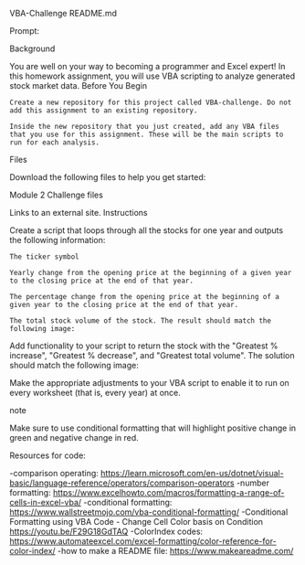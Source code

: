 VBA-Challenge README.md

Prompt:


Background

You are well on your way to becoming a programmer and Excel expert! In this homework assignment, you will use VBA scripting to analyze generated stock market data.
Before You Begin

    Create a new repository for this project called VBA-challenge. Do not add this assignment to an existing repository.

    Inside the new repository that you just created, add any VBA files that you use for this assignment. These will be the main scripts to run for each analysis.

Files

Download the following files to help you get started:

Module 2 Challenge files

Links to an external site.
Instructions

Create a script that loops through all the stocks for one year and outputs the following information:

    The ticker symbol

    Yearly change from the opening price at the beginning of a given year to the closing price at the end of that year.

    The percentage change from the opening price at the beginning of a given year to the closing price at the end of that year.

    The total stock volume of the stock. The result should match the following image:

Add functionality to your script to return the stock with the "Greatest % increase", "Greatest % decrease", and "Greatest total volume". The solution should match the following image:

Make the appropriate adjustments to your VBA script to enable it to run on every worksheet (that is, every year) at once.

note

Make sure to use conditional formatting that will highlight positive change in green and negative change in red.

Resources for code:

-comparison operating: https://learn.microsoft.com/en-us/dotnet/visual-basic/language-reference/operators/comparison-operators
-number formatting: https://www.excelhowto.com/macros/formatting-a-range-of-cells-in-excel-vba/
-conditional formatting: https://www.wallstreetmojo.com/vba-conditional-formatting/
-Conditional Formatting using VBA Code - Change Cell Color basis on Condition https://youtu.be/F29G18GdTAQ
-ColorIndex codes: https://www.automateexcel.com/excel-formatting/color-reference-for-color-index/
-how to make a README file: https://www.makeareadme.com/
